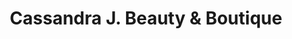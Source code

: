 ---
title: "Cassandra J. Beauty & Boutique"
url: /wyandotte/cassandra-j-beauty-und-boutique/
shop: Kosmetik
---